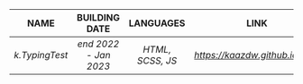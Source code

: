<div align=center>

  | **NAME** | **BUILDING DATE** | **LANGUAGES** | **LINK** |
  |:--------:|:-----------------:|:-------------:|:--------:|
  |*k.TypingTest*|*end 2022 - Jan 2023*|*HTML, SCSS, JS*|*<a href="https://kaazdw.github.io/type/" target="_blank">https://kaazdw.github.io/type</a>*|

</div>
